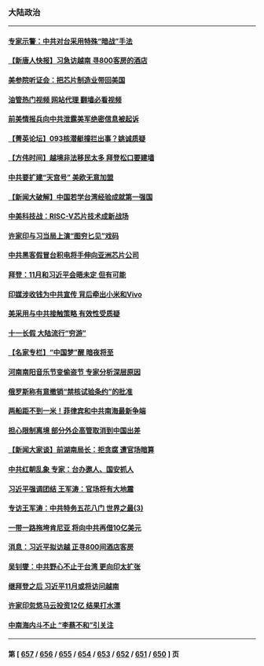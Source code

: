 ### 大陆政治
---
#### [专家示警：中共对台采用特殊“暗战”手法](../../pages/ncid277/n14090014.md?10071245) 
#### [【新唐人快报】习急访越南 寻800客房的酒店](../../pages/ncid277/n14089952.md?10071245) 
#### [美参院听证会：把芯片制造业带回美国](../../pages/ncid277/n14089961.md?10071245) 
#### [油管热门视频 网站代理 翻墙必看视频](http://138.2.39.72:81/youtube.html?epic-marker?10071245)
#### [前美情报兵向中共泄露美军绝密信息被起诉](../../pages/ncid277/n14089950.md?10071245) 
#### [【菁英论坛】093核潜艇撞拦出事？姚诚质疑](../../pages/ncid277/n14089936.md?10071245) 
#### [【方伟时间】越境非法移民太多 拜登松口要建墙](../../pages/ncid277/n14089934.md?10071245) 
#### [中共要扩建“天宫号” 美欧无意加盟](../../pages/ncid277/n14089851.md?10071245) 
#### [【新闻大破解】中国若学台湾经验成就第一强国](../../pages/ncid277/n14089796.md?10071245) 
#### [中美科技战：RISC-V芯片技术成新战场](../../pages/ncid277/n14089810.md?10071245) 
#### [许家印与习当局上演“图穷匕见”戏码](../../pages/ncid277/n14089818.md?10071245) 
#### [中共黑客假冒台积电将手伸向亚洲芯片公司](../../pages/ncid277/n14089824.md?10071245) 
#### [拜登：11月和习近平会晤未定 但有可能](../../pages/ncid277/n14089821.md?10071245) 
#### [印媒涉收钱为中共宣传 背后牵出小米和Vivo](../../pages/ncid277/n14089815.md?10071245) 
#### [美采用与中共接触策略 有效性受质疑](../../pages/ncid277/n14089723.md?10071245) 
#### [十一长假 大陆流行“穷游”](../../pages/ncid277/n14089765.md?10071245) 
#### [【名家专栏】“中国梦”醒 暗夜将至](../../pages/ncid277/n14088776.md?10071245) 
#### [河南南阳音乐节变偷盗节 专家分析深层原因](../../pages/ncid277/n14089616.md?10071245) 
#### [俄罗斯称有意撤销“禁核试验条约”的批准](../../pages/ncid277/n14089692.md?10071245) 
#### [两船距不到一米！菲律宾和中共南海最新争端](../../pages/ncid277/n14089764.md?10071245) 
#### [担心限制离境 部分外企高管取消到中国出差](../../pages/ncid277/n14089660.md?10071245) 
#### [【新闻大家谈】前湖南局长：拒贪腐 遭官场暗算](../../pages/ncid277/n14089711.md?10071245) 
#### [中共红朝乱象 专家：台办邀人、国安抓人](../../pages/ncid277/n14089544.md?10071245) 
#### [习近平强调团结 王军涛：官场将有大地震](../../pages/ncid277/n14089478.md?10071245) 
#### [专访王军涛：中共特务五花八门 世界之最(3)](../../pages/ncid277/n14086905.md?10071245) 
#### [一带一路拖垮肯尼亚 将向中共再借10亿美元](../../pages/ncid277/n14089645.md?10071245) 
#### [消息：习近平拟访越 正寻800间酒店客房](../../pages/ncid277/n14089534.md?10071245) 
#### [吴钊燮：中共野心不止于台湾 更向印太扩张](../../pages/ncid277/n14089418.md?10071245) 
#### [继拜登之后 习近平11月或将访问越南](../../pages/ncid277/n14089545.md?10071245) 
#### [许家印忽悠马云投资12亿 结果打水漂](../../pages/ncid277/n14089403.md?10071245) 
#### [中南海内斗不止 “李蔡不和”引关注](../../pages/ncid277/n14089422.md?10071245) 

---
#### 第 [ [657](./657.md?10071245) / [656](./656.md?10071245) / [655](./655.md?10071245) / [654](./654.md?10071245) / [653](./653.md?10071245) / [652](./652.md?10071245) / [651](./651.md?10071245) / [650](./650.md?10071245) ] 页
